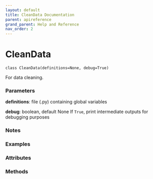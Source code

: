 ```yaml
---
layout: default
title: CleanData Documentation
parent: apireference
grand_parent: Help and Reference
nav_order: 2
---
```


# CleanData

`class CleanData(definitions=None, debug=True)`

For data cleaning.

### Parameters

**definitions**: file (.py) containing global variables

**debug**: boolean, default None
    If `True`, print intermediate outputs for debugging purposes

### Notes

### Examples

### Attributes

### Methods